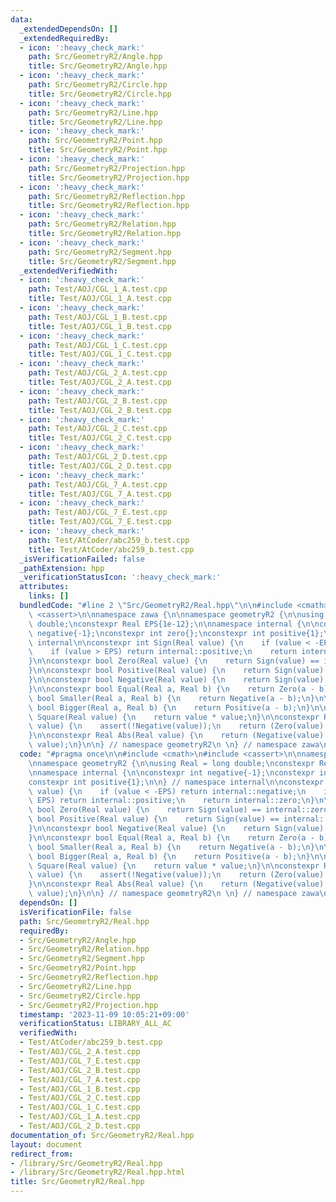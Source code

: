 ```yaml
---
data:
  _extendedDependsOn: []
  _extendedRequiredBy:
  - icon: ':heavy_check_mark:'
    path: Src/GeometryR2/Angle.hpp
    title: Src/GeometryR2/Angle.hpp
  - icon: ':heavy_check_mark:'
    path: Src/GeometryR2/Circle.hpp
    title: Src/GeometryR2/Circle.hpp
  - icon: ':heavy_check_mark:'
    path: Src/GeometryR2/Line.hpp
    title: Src/GeometryR2/Line.hpp
  - icon: ':heavy_check_mark:'
    path: Src/GeometryR2/Point.hpp
    title: Src/GeometryR2/Point.hpp
  - icon: ':heavy_check_mark:'
    path: Src/GeometryR2/Projection.hpp
    title: Src/GeometryR2/Projection.hpp
  - icon: ':heavy_check_mark:'
    path: Src/GeometryR2/Reflection.hpp
    title: Src/GeometryR2/Reflection.hpp
  - icon: ':heavy_check_mark:'
    path: Src/GeometryR2/Relation.hpp
    title: Src/GeometryR2/Relation.hpp
  - icon: ':heavy_check_mark:'
    path: Src/GeometryR2/Segment.hpp
    title: Src/GeometryR2/Segment.hpp
  _extendedVerifiedWith:
  - icon: ':heavy_check_mark:'
    path: Test/AOJ/CGL_1_A.test.cpp
    title: Test/AOJ/CGL_1_A.test.cpp
  - icon: ':heavy_check_mark:'
    path: Test/AOJ/CGL_1_B.test.cpp
    title: Test/AOJ/CGL_1_B.test.cpp
  - icon: ':heavy_check_mark:'
    path: Test/AOJ/CGL_1_C.test.cpp
    title: Test/AOJ/CGL_1_C.test.cpp
  - icon: ':heavy_check_mark:'
    path: Test/AOJ/CGL_2_A.test.cpp
    title: Test/AOJ/CGL_2_A.test.cpp
  - icon: ':heavy_check_mark:'
    path: Test/AOJ/CGL_2_B.test.cpp
    title: Test/AOJ/CGL_2_B.test.cpp
  - icon: ':heavy_check_mark:'
    path: Test/AOJ/CGL_2_C.test.cpp
    title: Test/AOJ/CGL_2_C.test.cpp
  - icon: ':heavy_check_mark:'
    path: Test/AOJ/CGL_2_D.test.cpp
    title: Test/AOJ/CGL_2_D.test.cpp
  - icon: ':heavy_check_mark:'
    path: Test/AOJ/CGL_7_A.test.cpp
    title: Test/AOJ/CGL_7_A.test.cpp
  - icon: ':heavy_check_mark:'
    path: Test/AOJ/CGL_7_E.test.cpp
    title: Test/AOJ/CGL_7_E.test.cpp
  - icon: ':heavy_check_mark:'
    path: Test/AtCoder/abc259_b.test.cpp
    title: Test/AtCoder/abc259_b.test.cpp
  _isVerificationFailed: false
  _pathExtension: hpp
  _verificationStatusIcon: ':heavy_check_mark:'
  attributes:
    links: []
  bundledCode: "#line 2 \"Src/GeometryR2/Real.hpp\"\n\n#include <cmath>\n#include\
    \ <cassert>\n\nnamespace zawa {\n\nnamespace geometryR2 {\n\nusing Real = long\
    \ double;\nconstexpr Real EPS{1e-12};\n\nnamespace internal {\n\nconstexpr int\
    \ negative{-1};\nconstexpr int zero{};\nconstexpr int positive{1};\n\n} // namespace\
    \ internal\n\nconstexpr int Sign(Real value) {\n    if (value < -EPS) return internal::negative;\n\
    \    if (value > EPS) return internal::positive;\n    return internal::zero;\n\
    }\n\nconstexpr bool Zero(Real value) {\n    return Sign(value) == internal::zero;\n\
    }\n\nconstexpr bool Positive(Real value) {\n    return Sign(value) == internal::positive;\n\
    }\n\nconstexpr bool Negative(Real value) {\n    return Sign(value) == internal::negative;\n\
    }\n\nconstexpr bool Equal(Real a, Real b) {\n    return Zero(a - b);\n}\n\nconstexpr\
    \ bool Smaller(Real a, Real b) {\n    return Negative(a - b);\n}\n\nconstexpr\
    \ bool Bigger(Real a, Real b) {\n    return Positive(a - b);\n}\n\nconstexpr Real\
    \ Square(Real value) {\n    return value * value;\n}\n\nconstexpr Real Sqrt(Real\
    \ value) {\n    assert(!Negative(value));\n    return (Zero(value) ? value : sqrtl(value));\n\
    }\n\nconstexpr Real Abs(Real value) {\n    return (Negative(value) ? -value :\
    \ value);\n}\n\n} // namespace geometryR2\n \n} // namespace zawa\n"
  code: "#pragma once\n\n#include <cmath>\n#include <cassert>\n\nnamespace zawa {\n\
    \nnamespace geometryR2 {\n\nusing Real = long double;\nconstexpr Real EPS{1e-12};\n\
    \nnamespace internal {\n\nconstexpr int negative{-1};\nconstexpr int zero{};\n\
    constexpr int positive{1};\n\n} // namespace internal\n\nconstexpr int Sign(Real\
    \ value) {\n    if (value < -EPS) return internal::negative;\n    if (value >\
    \ EPS) return internal::positive;\n    return internal::zero;\n}\n\nconstexpr\
    \ bool Zero(Real value) {\n    return Sign(value) == internal::zero;\n}\n\nconstexpr\
    \ bool Positive(Real value) {\n    return Sign(value) == internal::positive;\n\
    }\n\nconstexpr bool Negative(Real value) {\n    return Sign(value) == internal::negative;\n\
    }\n\nconstexpr bool Equal(Real a, Real b) {\n    return Zero(a - b);\n}\n\nconstexpr\
    \ bool Smaller(Real a, Real b) {\n    return Negative(a - b);\n}\n\nconstexpr\
    \ bool Bigger(Real a, Real b) {\n    return Positive(a - b);\n}\n\nconstexpr Real\
    \ Square(Real value) {\n    return value * value;\n}\n\nconstexpr Real Sqrt(Real\
    \ value) {\n    assert(!Negative(value));\n    return (Zero(value) ? value : sqrtl(value));\n\
    }\n\nconstexpr Real Abs(Real value) {\n    return (Negative(value) ? -value :\
    \ value);\n}\n\n} // namespace geometryR2\n \n} // namespace zawa\n"
  dependsOn: []
  isVerificationFile: false
  path: Src/GeometryR2/Real.hpp
  requiredBy:
  - Src/GeometryR2/Angle.hpp
  - Src/GeometryR2/Relation.hpp
  - Src/GeometryR2/Segment.hpp
  - Src/GeometryR2/Point.hpp
  - Src/GeometryR2/Reflection.hpp
  - Src/GeometryR2/Line.hpp
  - Src/GeometryR2/Circle.hpp
  - Src/GeometryR2/Projection.hpp
  timestamp: '2023-11-09 10:05:21+09:00'
  verificationStatus: LIBRARY_ALL_AC
  verifiedWith:
  - Test/AtCoder/abc259_b.test.cpp
  - Test/AOJ/CGL_2_A.test.cpp
  - Test/AOJ/CGL_7_E.test.cpp
  - Test/AOJ/CGL_2_B.test.cpp
  - Test/AOJ/CGL_7_A.test.cpp
  - Test/AOJ/CGL_1_B.test.cpp
  - Test/AOJ/CGL_2_C.test.cpp
  - Test/AOJ/CGL_1_C.test.cpp
  - Test/AOJ/CGL_1_A.test.cpp
  - Test/AOJ/CGL_2_D.test.cpp
documentation_of: Src/GeometryR2/Real.hpp
layout: document
redirect_from:
- /library/Src/GeometryR2/Real.hpp
- /library/Src/GeometryR2/Real.hpp.html
title: Src/GeometryR2/Real.hpp
---
```

